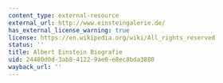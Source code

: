 ```yaml
---
content_type: external-resource
external_url: http://www.einsteingalerie.de/
has_external_license_warning: true
license: https://en.wikipedia.org/wiki/All_rights_reserved
status: ''
title: Albert Einstein Biografie
uid: 24480d0d-3ab8-4122-9ae0-e8ec8bda3880
wayback_url: ''
---
```

